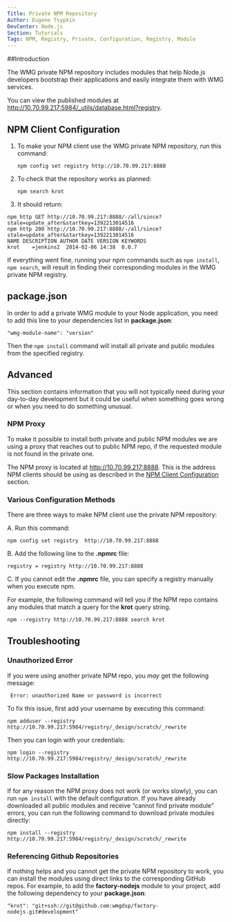 ```yaml
---
Title: Private NPM Repository
Author: Eugene Tsypkin
DevCenter: Node.js
Section: Tutorials
Tags: NPM, Registry, Private, Configuration, Registry, Module
---
```


##Introduction

The WMG private NPM repository includes modules that help Node.js developers bootstrap their applications and easily integrate them with WMG services.

You can view the published modules at http://10.70.99.217:5984/_utils/database.html?registry.

## <a id="config"></a> NPM Client Configuration

1. To make your NPM client use the WMG private NPM repository, run this command:

    `npm config set registry http://10.70.99.217:8888`

2. To check that the repository works as planned:

    `npm search krot`
    
3. It should return:

```
npm http GET http://10.70.99.217:8888/-/all/since?stale=update_after&startkey=1392213014516
npm http 200 http://10.70.99.217:8888/-/all/since?stale=update_after&startkey=1392213014516
NAME DESCRIPTION AUTHOR DATE VERSION KEYWORDS
krot    =jenkins2  2014-02-06 14:38  0.0.7
```

If everything went fine, running your npm commands such as `npm install`, `npm search`, will result in finding their corresponding modules in the WMG private NPM registry. 

## package.json

In order to add a private WMG module to your Node application, you need to add this line to your dependencies list in **package.json**:

    "wmg-module-name": "version" 

Then the `npm install` command will install all private and public modules from the specified registry.

## Advanced

This section contains information that you will not typically need during your day-to-day development but it could be useful when something goes wrong or when you need to do something unusual.

### NPM Proxy

To make it possible to install both private and public NPM modules we are using a proxy that reaches out to public NPM repo, if the requested module is not found in the private one. 

The NPM proxy is located at http://10.70.99.217:8888. This is the address NPM clients should be using as described in the [NPM Client Configuration](#config) section.


### Various Configuration Methods

There are three ways to make NPM client use the private NPM repository:

A. Run this command:

    npm config set registry  http://10.70.99.217:8888

B. Add the following line to the **.npmrc** file:

    registry = registry http://10.70.99.217:8888

C. If you cannot edit the **.npmrc** file, you can specify a registry manually when you execute npm.

For example, the following command will tell you if the NPM repo contains any modules that match a query for the **krot** query string.

    npm --registry http://10.70.99.217:8888 search krot
    

## Troubleshooting


### Unauthorized Error

If you were using another private NPM repo, you *may* get the following message:

     Error: unauthorized Name or password is incorrect
     
To fix this issue, first add your username by executing this command:

    npm adduser --registry http://10.70.99.217:5984/registry/_design/scratch/_rewrite
    
Then you can login with your credentials:

    npm login --registry http://10.70.99.217:5984/registry/_design/scratch/_rewrite

### Slow Packages Installation

If for any reason the NPM proxy does not work (or works slowly), you can run `npm install` with the default configuration. If you have already downloaded all public modules and receive “cannot find private module” errors, you can run the following command to download private modules directly: 

	npm install --registry http://10.70.99.217:5984/registry/_design/scratch/_rewrite 

### Referencing Github Repositories 

If nothing helps and you cannot get the private NPM repository to work, you can install the modules using direct links to the corresponding GitHub repos. For example, to add the **factory-nodejs** module to your project, add the following dependency to your **package.json**:

    "krot": "git+ssh://git@github.com:wmgdsp/factory-nodejs.git#development"




  [1]: https://github.com/wmgdsp/factory-nodejs
  [2]: https://github.com/wmgdsp/factory-handlebars-helpers
  [3]: https://github.com/wmgdsp/factory-cf-client
